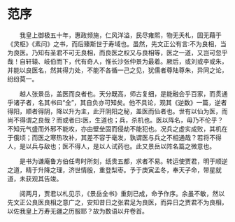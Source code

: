 # 范序


&emsp;&emsp;我皇上御极五十年，惠政频施，仁风洋溢，民尽雍熙，物无夭札，固无藉于《灵枢》《素问》之书，而后臻斯世于寿域也。虽然，先文正公有言∶不为良相，当为良医。乃知有圣君不可无良相，而良医之权又与良相等，医之一道，又岂可忽乎哉！自轩辕、岐伯而下，代有奇人，惟长沙张仲景为最着。厥后，或刘或李或朱，并能以良医名，然其得力处，不能不各循一己之见，犹儒者尊陆尊朱，异同之论，纷纷莫一。

&emsp;&emsp;越人张景岳，盖医而良者也。天分既高，师古复细，是能融会乎百家，而贯通乎诸子者，名其书曰“全”，其自负亦可知矣。他不具论，观其《逆数》一篇，逆者得阳，顺者得阴，降以升为主，此开阴阳之秘，盖医而仙者也。世有以仙为医，而尚不得谓之良哉？而或者曰∶医，生道也；兵，杀机也。医以阵名，毋乃不伦乎？不知元气盛而外邪不能攻，亦由壁垒固而侵劫不能犯也。况兵之虚实成败，其机在于俄顷；而医之寒热攻补，其差不容于毫发，孰谓医与兵之不相通哉？若将不得人，是以兵与敌也；医不得人，是以人试药也。此又景岳以阵名篇之微意也。

&emsp;&emsp;是书为谦庵鲁方伯任粤时所刻，纸贵五都，求者不易。转运使贾君，明于顺逆之道，精于升降之理，济世情殷，重登梨枣。予于庚寅孟冬，奉天子命，带星就道，未获观其告竣。

&emsp;&emsp;阅两月，贾君以札见示，《景岳全书》重刻已成，命予作序。余虽不敏，然以先文正公良医良相之意广之，安知昔日之张君足为良医，而异日之贾君不为良相，以佐我皇上万寿无疆之历服耶？故为数语以弁卷首。

